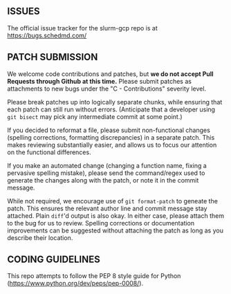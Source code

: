 ## ISSUES

The official issue tracker for the slurm-gcp repo is at
https://bugs.schedmd.com/

## PATCH SUBMISSION

We welcome code contributions and patches, but **we do not accept Pull Requests
through Github at this time.** Please submit patches as attachments to new bugs
under the "C - Contributions" severity level.

Please break patches up into logically separate chunks, while ensuring that
each patch can still run without errors. (Anticipate that a developer using
`git bisect` may pick any intermediate commit at some point.)

If you decided to reformat a file, please submit non-functional changes
(spelling corrections, formatting discrepancies) in a separate patch. This
makes reviewing substantially easier, and allows us to focus our attention on
the functional differences.

If you make an automated change (changing a function name, fixing a pervasive
spelling mistake), please send the command/regex used to generate the changes
along with the patch, or note it in the commit message.

While not required, we encourage use of `git format-patch` to geneate the
patch. This ensures the relevant author line and commit message stay attached.
Plain `diff`'d output is also okay. In either case, please attach them to the
bug for us to review. Spelling corrections or documentation improvements can be
suggested without attaching the patch as long as you describe their location.

## CODING GUIDELINES

This repo attempts to follow the PEP 8 style guide for Python
(https://www.python.org/dev/peps/pep-0008/).
